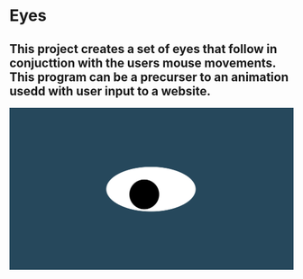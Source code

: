 # Eyes
<h2> This project creates a set of eyes that follow in conjucttion with the users mouse movements.<br>
This program can be a precurser to an animation usedd with user input to a website.</h2>
<img src="oneeye.png" />
